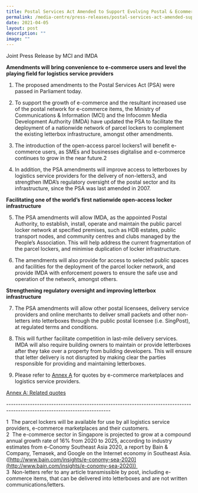 ```yaml
---
title: Postal Services Act Amended to Support Evolving Postal & Ecommerce Landscape
permalink: /media-centre/press-releases/postal-services-act-amended-support-evolving-postal-ecommerce-landscape/
date: 2021-04-05
layout: post
description: ""
image: ""
---
```

Joint Press Release by MCI and IMDA

**Amendments will bring convenience to e-commerce users and level the playing field for logistics service providers**

1. The proposed amendments to the Postal Services Act (PSA) were passed in Parliament today. 

2. To support the growth of e-commerce and the resultant increased use of the postal network for e-commerce items, the Ministry of Communications & Information (MCI) and the Infocomm Media Development Authority (IMDA) have updated the PSA to facilitate the deployment of a nationwide network of parcel lockers to complement the existing letterbox infrastructure, amongst other amendments.

3. The introduction of the open-access parcel lockers1 will benefit e-commerce users, as SMEs and businesses digitalise and e-commerce continues to grow in the near future.2

4. In addition, the PSA amendments will improve access to letterboxes by logistics service providers for the delivery of non-letters3, and strengthen IMDA’s regulatory oversight of the postal sector and its infrastructure, since the PSA was last amended in 2007.

**Facilitating one of the world’s first nationwide open-access locker infrastructure** 

5. The PSA amendments will allow IMDA, as the appointed Postal Authority, to establish, install, operate and maintain the public parcel locker network at specified premises, such as HDB estates, public transport nodes, and community centres and clubs managed by the People’s Association. This will help address the current fragmentation of the parcel lockers, and minimise duplication of locker infrastructure.

6. The amendments will also provide for access to selected public spaces and facilities for the deployment of the parcel locker network, and provide IMDA with enforcement powers to ensure the safe use and operation of the network, amongst others. 

**Strengthening regulatory oversight and improving letterbox infrastructure**

7. The PSA amendments will allow other postal licensees, delivery service providers and online merchants to deliver small packets and other non-letters into letterboxes through the public postal licensee (i.e. SingPost), at regulated terms and conditions.

8. This will further facilitate competition in last-mile delivery services. IMDA will also require building owners to maintain or provide letterboxes after they take over a property from building developers. This will ensure that letter delivery is not disrupted by making clear the parties responsible for providing and maintaining letterboxes.

9. Please refer to [Annex A](/files/psa%20annex%20a%20related%20quotes.pdf) for quotes by e-commerce marketplaces and logistics service providers.

[Annex A: Related quotes](/files/psa%20annex%20a%20related%20quotes.pdf)

\--------------------------------------------------------------------------------------------------------------------------

1  The parcel lockers will be available for use by all logistics service providers, e-commerce marketplaces and their customers.  
2  The e-commerce sector in Singapore is projected to grow at a compound annual growth rate of 16% from 2020 to 2025, according to industry estimates from e-Conomy Southeast Asia 2020, a report by Bain & Company, Temasek, and Google on the Internet economy in Southeast Asia. ([http://www.bain.com/insights/e-conomy-sea-2020](http://www.bain.com/insights/e-conomy-sea-2020))   
3  Non-letters refer to any article transmissible by post, including e-commerce items, that can be delivered into letterboxes and are not written communications/letters.